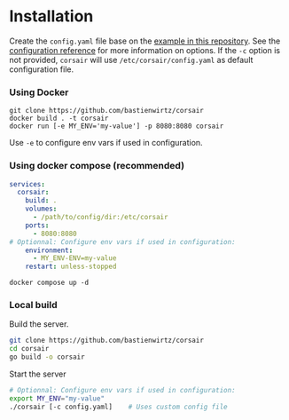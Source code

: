 # Installation

Create the `config.yaml` file base on the [example in this repository](config.yaml). See the [configuration reference](doc/configuration.md) for more information on options. If the `-c` option is not provided, `corsair` will use `/etc/corsair/config.yaml` as default configuration file.

### Using Docker

```console
git clone https://github.com/bastienwirtz/corsair
docker build . -t corsair
docker run [-e MY_ENV='my-value'] -p 8080:8080 corsair
```

Use `-e` to configure env vars if used in configuration.

### Using docker compose (recommended)

```yaml
services:
  corsair:
    build: .
    volumes:
      - /path/to/config/dir:/etc/corsair
    ports:
      - 8080:8080
# Optionnal: Configure env vars if used in configuration:
    environment: 
      - MY_ENV-ENV=my-value 
    restart: unless-stopped
```

```console 
docker compose up -d
```

### Local build

Build the server.

```bash
git clone https://github.com/bastienwirtz/corsair
cd corsair
go build -o corsair
```

Start the server

```bash
# Optionnal: Configure env vars if used in configuration:
export MY_ENV="my-value"
./corsair [-c config.yaml]    # Uses custom config file
```